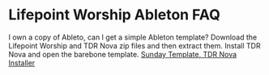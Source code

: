 # Lifepoint Worship Ableton FAQ

I own a copy of Ableto, can I get a simple Ableton template?
Download the Lifepoint Worship and TDR Nova zip files and then extract them. Install TDR Nova and open the barebone template.
[Sunday Template, TDR Nova Installer](https://drive.google.com/drive/folders/1jJN-qyA5rMhLA7nEroSKO5HGmZpZfD81?usp=sharing)
